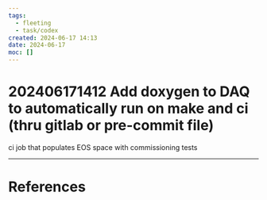 ```yaml
---
tags:
  - fleeting
  - task/codex
created: 2024-06-17 14:13
date: 2024-06-17
moc: []
---
```

# 202406171412 Add doxygen to DAQ to automatically run on make and ci (thru gitlab or pre-commit file)

ci job that populates EOS space with commissioning tests

---
# References


